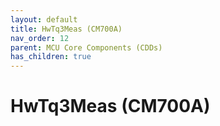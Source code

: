 ```yaml
---
layout: default
title: HwTq3Meas (CM700A)
nav_order: 12
parent: MCU Core Components (CDDs)
has_children: true
---
```

# HwTq3Meas (CM700A)
